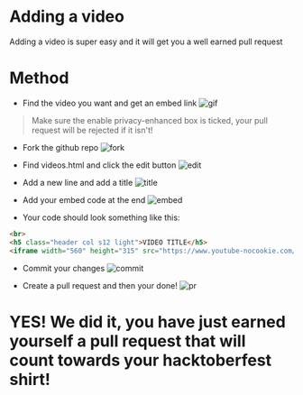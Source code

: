 # Adding a video
Adding a video is super easy and it will get you a well earned pull request
# Method

 

 -  Find the video you want and get an embed link
 ![gif](https://infinite.is-fi.re/bbff49.gif)

> Make sure the enable privacy-enhanced box is ticked, your pull request will be rejected if it isn't!

 

 - Fork the github repo
![fork](https://infinite.is-fi.re/35123a.png)
 
 - Find videos.html and click the edit button
![edit](https://infinite.is-fi.re/113c02.gif)
 
 - Add a new line and add a title
 ![title](https://infinite.is-fi.re/ac6b3f.gif)

 - Add your embed code at the end
![embed](https://infinite.is-fi.re/e8dd72.gif)

 - Your code should look something like this: 
```html
<br>
<h5 class="header col s12 light">VIDEO TITLE</h5>
<iframe width="560" height="315" src="https://www.youtube-nocookie.com/embed/rfscVS0vtbw?rel=0" frameborder="0" allow="autoplay; encrypted-media" allowfullscreen></iframe>
 ```

 - Commit your changes
 ![commit](https://infinite.is-fi.re/da9277.png)

- Create a pull request and then your done!
![pr](https://infinite.is-fi.re/e33a87.png)

# YES! We did it, you have just earned yourself a pull request that will count towards your hacktoberfest shirt!
